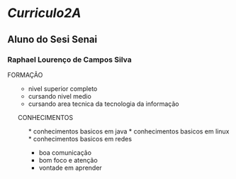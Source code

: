 # <i> Curriculo2A </i>
## Aluno do Sesi Senai
### <b> Raphael Lourenço de Campos Silva </b>
FORMAÇÃO
<ol>
  
* nivel superior completo
* cursando nivel medio 
* cursando area tecnica da tecnologia da informação 

CONHECIMENTOS
<ol>
* conhecimentos basicos em java
* conhecimentos basicos em linux
* conhecimentos basicos em redes

* boa comunicação 
* bom foco e atenção 
* vontade em aprender 
